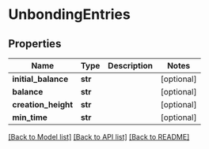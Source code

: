 # UnbondingEntries

## Properties
Name | Type | Description | Notes
------------ | ------------- | ------------- | -------------
**initial_balance** | **str** |  | [optional] 
**balance** | **str** |  | [optional] 
**creation_height** | **str** |  | [optional] 
**min_time** | **str** |  | [optional] 

[[Back to Model list]](../README.md#documentation-for-models) [[Back to API list]](../README.md#documentation-for-api-endpoints) [[Back to README]](../README.md)


